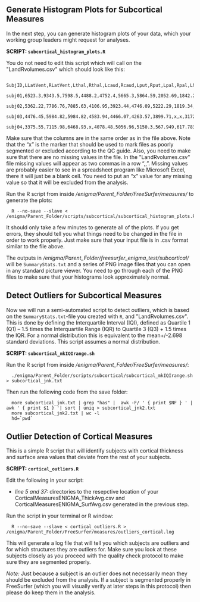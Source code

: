 ## Generate Histogram Plots for Subcortical Measures

In the next step, you can generate histogram plots of your data, which your working group leaders might request for analyses. 

**SCRIPT: `subcortical_histogram_plots.R`**

You do not need to edit this script which will call on the "LandRvolumes.csv" which should look like this:

      SubjID,LLatVent,RLatVent,Lthal,Rthal,Lcaud,Rcaud,Lput,Rput,Lpal,Rpal,Lhippo,Rhippo,Lamyg,Ramyg,Laccumb,Raccumb,ICV
      subj01,6523.3,9343.5,7598.5,4488.2,4752.4,5665.3,5864.59,2052.69,1842.28,3398.2,4052.37,787.061,702.422,591.68,576.65,0.908024
      subj02,5362.22,7786.76,7885.63,4106.95,3923.44,4746.09,5222.29,1819.34,1961.72,3454.37,3675.85,933.398,880.4,x,x,0.737983
      subj03,4476.45,5984.82,5984.82,4583.94,4466.07,4263.57,3899.71,x,x,3172.76,3083.38,599.59,435.85,146.338,253.916,0.677593
      subj04,3375.55,7115.98,6468.93,x,4078.48,5056.96,5150.3,567.949,617.783,3628.39,3214.69,1091.6,1033.86,435.85,208.037,0.637183

Make sure that the columns are in the same order as in the file above. Note that the “x” is the marker that should be used to mark files as poorly segmented or excluded according to the QC guide. Also, you need to make sure that there are no missing values in the file. In the "LandRvolumes.csv" file missing values will appear as two commas in a row “,,”. Missing values are probably easier to see in a spreadsheet program like Microsoft Excel, there it will just be a blank cell. You need to put an “x” value for any missing value so that it will be excluded from the analysis. 

Run the R script from inside _/enigma/Parent_Folder/FreeSurfer/measures/_ to generate the plots:

      R --no-save --slave < /enigma/Parent_Folder/scripts/subcortical/subcortical_histogram_plots.R

It should only take a few minutes to generate all of the plots. If you get errors, they should tell you what things need to be changed in the file in order to work properly. Just make sure that your input file is in .csv format similar to the file above.

The outputs in _/enigma/Parent_Folder/freesurfer_enigma_test/subcortical/_ will be `SummaryStats.txt` and a series of PNG image files that you can open in any standard picture viewer. You need to go through each of the PNG files to make sure that your histograms look approximately normal. 

## Detect Outliers for Subcortical Measures

Now we will run a semi-automated script to detect outliers, which is based on the `SummaryStats.txt`-file you created with `R`, and "LandRvolumes.csv". This is done by defining the Interquartile Interval (IQI), defined as Quartile 1 (Q1) – 1.5 times the Interquartile Range (IQR) to Quartile 3 (Q3) + 1.5 times the IQR. For a normal distribution this is equivalent to the mean+/-2.698 standard deviations. This script assumes a normal distribution.

**SCRIPT: `subcortical_mkIQIrange.sh`**

Run the R script from inside _/enigma/Parent_Folder/FreeSurfer/measures/_:

      ./enigma/Parent_Folder/scripts/subcortical/subcortical_mkIQIrange.sh > subcortical_jnk.txt

Then run the following code from the save folder:

      more subcortical_jnk.txt | grep "has" |  awk -F/ ' { print $NF } ' | awk ' { print $1 } '| sort | uniq > subcortical_jnk2.txt
      more subcortical_jnk2.txt | wc -l
      hd=`pwd`

## Outlier Detection of Cortical Measures

This is a simple R script that will identify subjects with cortical thickness and surface area values that deviate from the rest of your subjects.

**SCRIPT: `cortical_outliers.R`**

Edit the following in your script: 
*	_line 5 and 37:_ directories to the resepctive location of your CorticalMeasuresENIGMA_ThickAvg.csv and CorticalMeasuresENIGMA_SurfAvg.csv generated in the previous step. 

Run the script in your terminal or R window: 

      R --no-save --slave < cortical_outliers.R > /enigma/Parent_Folder/FreeSurfer/measures/outliers_cortical.log

This will generate a log file that will tell you which subjects are outliers and for which structures they are outliers for. Make sure you look at these subjects closely as you proceed with the quality check protocol to make sure they are segmented properly. 

_Note:_ Just because a subject is an outlier does not necessarily mean they should be excluded from the analysis. If a subject is segmented properly in FreeSurfer (which you will visually verify at later steps in this protocol) then please do keep them in the analysis.
